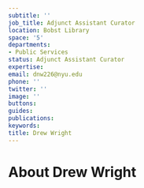 ```yaml
---
subtitle: ''
job_title: Adjunct Assistant Curator
location: Bobst Library
space: '5'
departments:
- Public Services
status: Adjunct Assistant Curator
expertise: 
email: dnw226@nyu.edu
phone: ''
twitter: ''
image: ''
buttons: 
guides: 
publications: 
keywords: 
title: Drew Wright
---
```


# About Drew Wright
